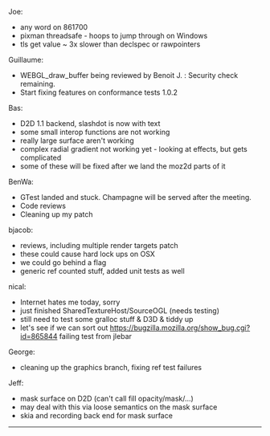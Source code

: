 Joe:
* any word on 861700
* pixman threadsafe - hoops to jump through on Windows
* tls get value ~ 3x slower than declspec or rawpointers

Guillaume:
* WEBGL_draw_buffer being reviewed by Benoit J. : Security check remaining.
* Start fixing features on conformance tests 1.0.2

Bas:
* D2D 1.1 backend, slashdot is now with text
* some small interop functions are not working
* really large surface aren't working
* complex radial gradient not working yet - looking at effects, but gets complicated
* some of these will be fixed after we land the moz2d parts of it

BenWa:
* GTest landed and stuck. Champagne will be served after the meeting.
* Code reviews
* Cleaning up my patch

bjacob:
* reviews, including multiple render targets patch
* these could cause hard lock ups on OSX
* we could go behind a flag 
* generic ref counted stuff, added unit tests as well

nical:
* Internet hates me today, sorry
* just finished SharedTextureHost/SourceOGL (needs testing)
* still need to test some gralloc stuff & D3D & tiddy up
* let's see if we can sort out https://bugzilla.mozilla.org/show_bug.cgi?id=865844 failing test from jlebar

George:
* cleaning up the graphics branch, fixing ref test failures

Jeff:
* mask surface on D2D (can't call fill opacity/mask/...)
* may deal with this via loose semantics on the mask surface
* skia and recording back end for mask surface

________________


